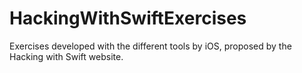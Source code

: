 # HackingWithSwiftExercises
Exercises developed with the different tools by iOS, proposed by the Hacking with Swift website.
